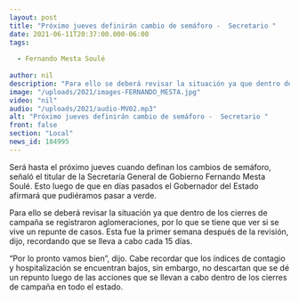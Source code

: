 ```yaml
---
layout: post
title: "Próximo jueves definirán cambio de semáforo -  Secretario "
date: 2021-06-11T20:37:00.000-06:00
tags:
  
  - Fernando Mesta Soulé
  
author: nil
description: "Para ello se deberá revisar la situación ya que dentro de los cierres de campaña se registraron aglomeraciones."
image: "/uploads/2021/images-FERNANDO_MESTA.jpg"
video: "nil"
audio: "/uploads/2021/audio-MV02.mp3"
alt: "Próximo jueves definirán cambio de semáforo -  Secretario "
front: false
section: "Local"
news_id: 184995
---
```


Será hasta el próximo jueves cuando definan los cambios de semáforo, señaló el titular de la Secretaría General de Gobierno Fernando Mesta Soulé. Esto luego de que en días pasados el Gobernador del Estado afirmará que pudiéramos pasar a verde.

Para ello se deberá revisar la situación ya que dentro de los cierres de campaña se registraron aglomeraciones, por lo que se tiene que ver si se vive un repunte de casos. Esta fue la primer semana después de la revisión, dijo, recordando que se lleva a cabo cada 15 días.

“Por lo pronto vamos bien”, dijo. Cabe recordar que los índices de contagio y hospitalización se encuentran bajos, sin embargo, no descartan que se dé un repunto luego de las acciones que se llevan a cabo dentro de los cierres de campaña en todo el estado.